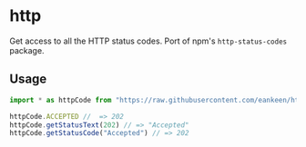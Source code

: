 # http

Get access to all the HTTP status codes. Port of npm's `http-status-codes` package.

## Usage

```ts
import * as httpCode from "https://raw.githubusercontent.com/eankeen/http/dev/mod.ts"

httpCode.ACCEPTED //  => 202
httpCode.getStatusText(202) // => "Accepted"
httpCode.getStatusCode("Accepted") // => 202
```
